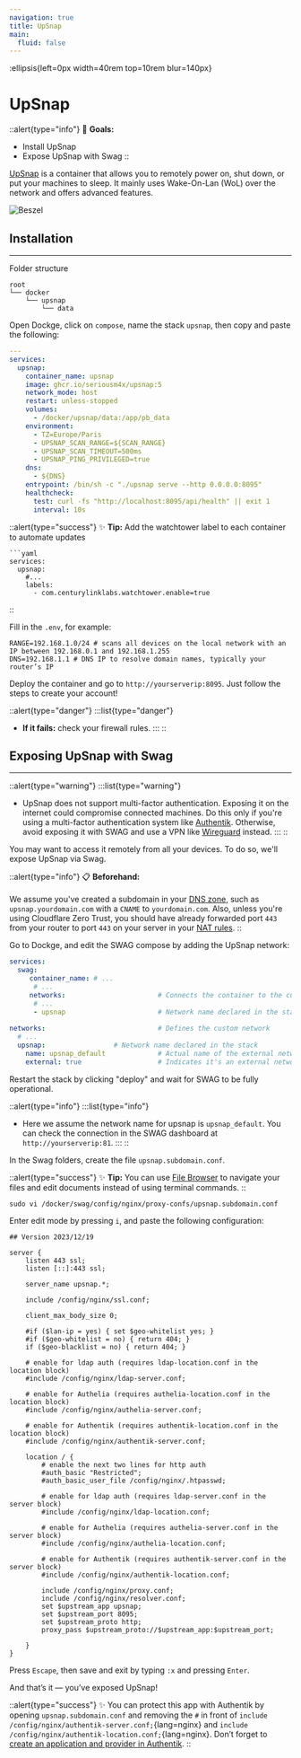 ```yaml
---
navigation: true
title: UpSnap
main:
  fluid: false
---
```

:ellipsis{left=0px width=40rem top=10rem blur=140px}
# UpSnap

::alert{type="info"}
🎯 __Goals:__
- Install UpSnap
- Expose UpSnap with Swag
::

[UpSnap](https://github.com/seriousm4x/UpSnap) is a container that allows you to remotely power on, shut down, or put your machines to sleep. It mainly uses Wake-On-Lan (WoL) over the network and offers advanced features.

![Beszel](/img/serveex/upsnap.webp)

## Installation
---

Folder structure

```console
root
└── docker
    └── upsnap
        └── data
```

Open Dockge, click on `compose`, name the stack `upsnap`, then copy and paste the following:

```yaml
---
services:
  upsnap:
    container_name: upsnap
    image: ghcr.io/seriousm4x/upsnap:5
    network_mode: host
    restart: unless-stopped
    volumes:
      - /docker/upsnap/data:/app/pb_data
    environment:
      - TZ=Europe/Paris
      - UPSNAP_SCAN_RANGE=${SCAN_RANGE}
      - UPSNAP_SCAN_TIMEOUT=500ms
      - UPSNAP_PING_PRIVILEGED=true
    dns:
      - ${DNS}
    entrypoint: /bin/sh -c "./upsnap serve --http 0.0.0.0:8095"
    healthcheck:
      test: curl -fs "http://localhost:8095/api/health" || exit 1
      interval: 10s
```

::alert{type="success"}
✨ __Tip:__ Add the watchtower label to each container to automate updates

    ```yaml
    services:
      upsnap:
        #...
        labels:
          - com.centurylinklabs.watchtower.enable=true
::

Fill in the `.env`, for example:

```properties
RANGE=192.168.1.0/24 # scans all devices on the local network with an IP between 192.168.0.1 and 192.168.1.255
DNS=192.168.1.1 # DNS IP to resolve domain names, typically your router’s IP
```

Deploy the container and go to `http://yourserverip:8095`. Just follow the steps to create your account!

::alert{type="danger"}
:::list{type="danger"}
- __If it fails:__ check your firewall rules.
:::
::

## Exposing UpSnap with Swag
---

::alert{type="warning"}
:::list{type="warning"}
- UpSnap does not support multi-factor authentication. Exposing it on the internet could compromise connected machines. Do this only if you're using a multi-factor authentication system like [Authentik](/serveex/security/authentik/). Otherwise, avoid exposing it with SWAG and use a VPN like [Wireguard](/serveex/security/wireguard) instead.
:::
::

You may want to access it remotely from all your devices. To do so, we'll expose UpSnap via Swag.

::alert{type="info"}
📋 __Beforehand:__
<br/><br/>
We assume you've created a subdomain in your [DNS zone](/general/dns), such as `upsnap.yourdomain.com` with a `CNAME` to `yourdomain.com`. Also, unless you're using Cloudflare Zero Trust, you should have already forwarded port `443` from your router to port `443` on your server in your [NAT rules](/general/nat).
::

Go to Dockge, and edit the SWAG compose by adding the UpSnap network:

```yaml
services:
  swag:
     container_name: # ...
      # ... 
     networks:                       # Connects the container to the custom network 
      # ...           
      - upsnap                       # Network name declared in the stack
    
networks:                            # Defines the custom network
  # ...
  upsnap:                 # Network name declared in the stack
    name: upsnap_default             # Actual name of the external network
    external: true                   # Indicates it's an external network
```

Restart the stack by clicking "deploy" and wait for SWAG to be fully operational.

::alert{type="info"}
:::list{type="info"}
- Here we assume the network name for upsnap is `upsnap_default`. You can check the connection in the SWAG dashboard at `http://yourserverip:81`.
:::
::

In the Swag folders, create the file `upsnap.subdomain.conf`.

::alert{type="success"}
✨ __Tip:__ You can use [File Browser](/serveex/files/file-browser) to navigate your files and edit documents instead of using terminal commands.
::

```shell
sudo vi /docker/swag/config/nginx/proxy-confs/upsnap.subdomain.conf
```
Enter edit mode by pressing `i`, and paste the following configuration:

```nginx
## Version 2023/12/19

server {
    listen 443 ssl;
    listen [::]:443 ssl;

    server_name upsnap.*;

    include /config/nginx/ssl.conf;

    client_max_body_size 0;

    #if ($lan-ip = yes) { set $geo-whitelist yes; }
    #if ($geo-whitelist = no) { return 404; }
    if ($geo-blacklist = no) { return 404; }

    # enable for ldap auth (requires ldap-location.conf in the location block)
    #include /config/nginx/ldap-server.conf;

    # enable for Authelia (requires authelia-location.conf in the location block)
    #include /config/nginx/authelia-server.conf;

    # enable for Authentik (requires authentik-location.conf in the location block)
    #include /config/nginx/authentik-server.conf;

    location / {
        # enable the next two lines for http auth
        #auth_basic "Restricted";
        #auth_basic_user_file /config/nginx/.htpasswd;

        # enable for ldap auth (requires ldap-server.conf in the server block)
        #include /config/nginx/ldap-location.conf;

        # enable for Authelia (requires authelia-server.conf in the server block)
        #include /config/nginx/authelia-location.conf;

        # enable for Authentik (requires authentik-server.conf in the server block)
        #include /config/nginx/authentik-location.conf;

        include /config/nginx/proxy.conf;
        include /config/nginx/resolver.conf;
        set $upstream_app upsnap;
        set $upstream_port 8095;
        set $upstream_proto http;
        proxy_pass $upstream_proto://$upstream_app:$upstream_port;

    }
}
```

Press `Escape`, then save and exit by typing `:x` and pressing `Enter`.

And that’s it — you’ve exposed UpSnap!

::alert{type="success"}
✨ You can protect this app with Authentik by opening `upsnap.subdomain.conf` and removing the `#` in front of `include /config/nginx/authentik-server.conf;`{lang=nginx} and `include /config/nginx/authentik-location.conf;`{lang=nginx}. Don’t forget to [create an application and provider in Authentik](/serveex/security/authentik#protecting-an-app-via-reverse-proxy).
::
